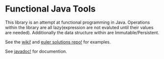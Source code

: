 # Functional Java Tools

This library is an attempt at functional programming in Java. Operations within the library are all lazy(expression are not evaluted until their values are needed). Additionally the data structure within are Immutable/Persistent. 

See the [wiki!](https://github.com/drjoliv/fjava/wiki) and [euler solutions repo!](https://github.com/drjoliv/ProjectEulerSolutions) for examples.

See [javadoc!]() for documention.
